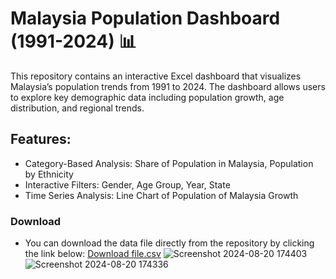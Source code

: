 # Malaysia Population Dashboard (1991-2024) 📊
This repository contains an interactive Excel dashboard that visualizes Malaysia’s population trends from 1991 to 2024. The dashboard allows users to explore key demographic data including population growth, age distribution, and regional trends.
## Features:
- Category-Based Analysis: Share of Population in Malaysia, Population by Ethnicity
- Interactive Filters: Gender, Age Group, Year, State
- Time Series Analysis: Line Chart of Population of Malaysia Growth

### Download
- You can download the data file directly from the repository by clicking the link below:
[Download file.csv](https://github.com/username/repository-name/raw/main/path/to/file.csv)
![Screenshot 2024-08-20 174403](https://github.com/user-attachments/assets/f775fbf5-6c62-4243-ba72-d2c00a5222b0)
![Screenshot 2024-08-20 174336](https://github.com/user-attachments/assets/4255086b-908a-4d21-8935-ef59f1c75641)

